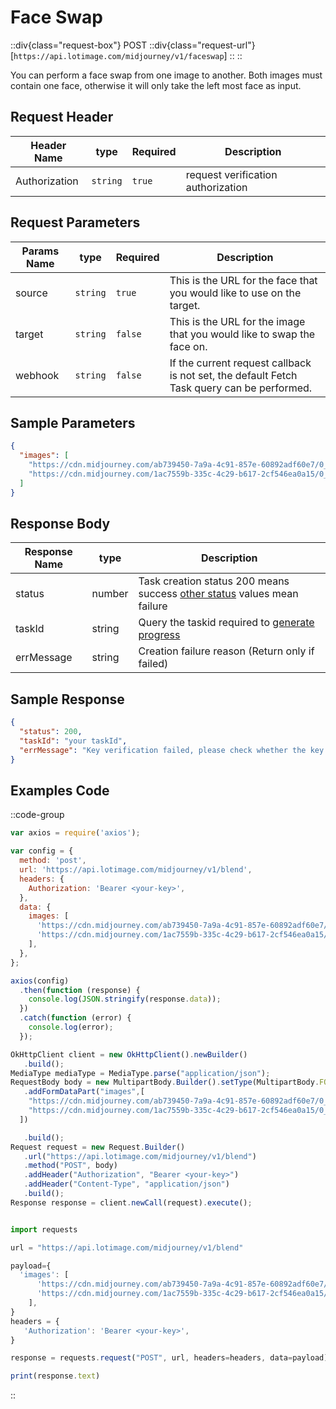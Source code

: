 # Face Swap

::div{class="request-box"}
<span class="request-identifier">POST</span>
::div{class="request-url"}
[`https://api.lotimage.com/midjourney/v1/faceswap`]
::
::

You can perform a face swap from one image to another. Both images must contain one face, otherwise it will only take the left most face as input.

## Request Header

| Header Name   | type     | Required | Description                        |
| ------------- | -------- | -------- | ---------------------------------- |
| Authorization | `string` | `true`   | request verification authorization |

## Request Parameters

| Params Name | type     | Required | Description                                                                                |
| ----------- | -------- | -------- | ------------------------------------------------------------------------------------------ |
| source      | `string` | `true`   | This is the URL for the face that you would like to use on the target.                     |
| target      | `string` | `false`  | This is the URL for the image that you would like to swap the face on.                     |
| webhook     | `string` | `false`  | If the current request callback is not set, the default Fetch Task query can be performed. |

## Sample Parameters

```json
{
  "images": [
    "https://cdn.midjourney.com/ab739450-7a9a-4c91-857e-60892adf60e7/0_1.webp",
    "https://cdn.midjourney.com/1ac7559b-335c-4c29-b617-2cf546ea0a15/0_2.png"
  ]
}
```

## Response Body

| Response Name | type   | Description                                                                                                   |
| ------------- | ------ | ------------------------------------------------------------------------------------------------------------- |
| status        | number | Task creation status 200 means success [other status](https://docs.lotimage.com/status) values ​​mean failure |
| taskId        | string | Query the taskid required to [generate progress](https://docs.lotimage.com/api/fetch-task-progress)           |
| errMessage    | string | Creation failure reason (Return only if failed)                                                               |

## Sample Response

```json
{
  "status": 200,
  "taskId": "your taskId",
  "errMessage": "Key verification failed, please check whether the key is correct"
}
```

## Examples Code

::code-group

```js [node]
var axios = require('axios');

var config = {
  method: 'post',
  url: 'https://api.lotimage.com/midjourney/v1/blend',
  headers: {
    Authorization: 'Bearer <your-key>',
  },
  data: {
    images: [
      'https://cdn.midjourney.com/ab739450-7a9a-4c91-857e-60892adf60e7/0_1.webp',
      'https://cdn.midjourney.com/1ac7559b-335c-4c29-b617-2cf546ea0a15/0_2.png',
    ],
  },
};

axios(config)
  .then(function (response) {
    console.log(JSON.stringify(response.data));
  })
  .catch(function (error) {
    console.log(error);
  });
```

```js [Java]
OkHttpClient client = new OkHttpClient().newBuilder()
   .build();
MediaType mediaType = MediaType.parse("application/json");
RequestBody body = new MultipartBody.Builder().setType(MultipartBody.FORM)
   .addFormDataPart("images",[
    "https://cdn.midjourney.com/ab739450-7a9a-4c91-857e-60892adf60e7/0_1.webp",
    "https://cdn.midjourney.com/1ac7559b-335c-4c29-b617-2cf546ea0a15/0_2.png"
  ])

   .build();
Request request = new Request.Builder()
   .url("https://api.lotimage.com/midjourney/v1/blend")
   .method("POST", body)
   .addHeader("Authorization", "Bearer <your-key>")
   .addHeader("Content-Type", "application/json")
   .build();
Response response = client.newCall(request).execute();
```

```js [Python]

import requests

url = "https://api.lotimage.com/midjourney/v1/blend"

payload={
  'images': [
      'https://cdn.midjourney.com/ab739450-7a9a-4c91-857e-60892adf60e7/0_1.webp',
      'https://cdn.midjourney.com/1ac7559b-335c-4c29-b617-2cf546ea0a15/0_2.png',
    ],
}
headers = {
   'Authorization': 'Bearer <your-key>',
}

response = requests.request("POST", url, headers=headers, data=payload)

print(response.text)
```

::
